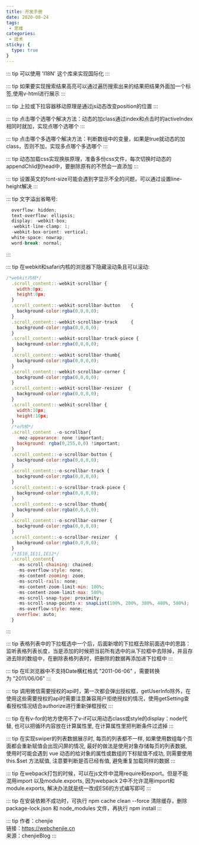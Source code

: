 ```yaml
---
title: 开发手册
date: 2020-08-24
tags:
 - 思维
categories:
 - 技术
sticky: {
  type: true
}
---
```


::: tip
可以使用 'I18N' 这个库来实现国际化
:::

::: tip
如果要实现搜索结果高亮可以通过遍历搜索出来的结果把结果外面加一个标签,使用v-html进行展示
:::

::: tip
上拉或下拉容器移动原理是通过js动态改变position的位置
:::

::: tip
点击哪个选哪个解决方法：动态的加class通过index和点击时的activeIndex相同时就加，实现点哪个选哪个
:::

::: tip
点击哪个多选哪个解决方法：判断数组中的变量，如果是true就动态的加class，否则不加，实现多点哪个多选哪个
:::

::: tip
动态加载css实现换肤原理，准备多份css文件，每次切换时动态的appendChlid到head中，要删除原有的不然会一直添加
:::

::: tip
设置英文的font-size可能会遇到字显示不全的问题，可以通过设置line-height解决
:::

::: tip
文字溢出省略号:
```js
  overflow: hidden;
  text-overflow: ellipsis;
  display: -webkit-box;
  -webkit-line-clamp: 1;
  -webkit-box-orient: vertical;
  white-space: nowrap;
  word-break: normal;
```
:::

::: tip
在webkit和safari内核的浏览器下隐藏滚动条且可以滚动: 
```js
/*webkit内核*/
  .scroll_content::-webkit-scrollbar {
    width:0px;
    height:0px;
  }
  .scroll_content::-webkit-scrollbar-button    {
    background-color:rgba(0,0,0,0);
  }
  .scroll_content::-webkit-scrollbar-track     {
    background-color:rgba(0,0,0,0);
  }
  .scroll_content::-webkit-scrollbar-track-piece {
    background-color:rgba(0,0,0,0);
  }
  .scroll_content::-webkit-scrollbar-thumb{
    background-color:rgba(0,0,0,0);
  }
  .scroll_content::-webkit-scrollbar-corner {
    background-color:rgba(0,0,0,0);
  }
  .scroll_content::-webkit-scrollbar-resizer  {
    background-color:rgba(0,0,0,0);
  }
  .scroll_content::-webkit-scrollbar {
    width:10px;
    height:10px;
  }
  /*o内核*/
  .scroll_content .-o-scrollbar{
    -moz-appearance: none !important;   
    background: rgba(0,255,0,0) !important;  
  }
  .scroll_content::-o-scrollbar-button {
    background-color:rgba(0,0,0,0);
  }
  .scroll_content::-o-scrollbar-track {
    background-color:rgba(0,0,0,0);
  }
  .scroll_content::-o-scrollbar-track-piece {
    background-color:rgba(0,0,0,0);
  }
  .scroll_content::-o-scrollbar-thumb{
    background-color:rgba(0,0,0,0);
  }
  .scroll_content::-o-scrollbar-corner {
    background-color:rgba(0,0,0,0);
  }
  .scroll_content::-o-scrollbar-resizer  {
    background-color:rgba(0,0,0,0);
  }
  /*IE10,IE11,IE12*/
  .scroll_content{
    -ms-scroll-chaining: chained;
    -ms-overflow-style: none;
    -ms-content-zooming: zoom;
    -ms-scroll-rails: none;
    -ms-content-zoom-limit-min: 100%;
    -ms-content-zoom-limit-max: 500%;
    -ms-scroll-snap-type: proximity;
    -ms-scroll-snap-points-x: snapList(100%, 200%, 300%, 400%, 500%);
    -ms-overflow-style: none;
    overflow: auto;
  }
```
:::

::: tip
表格列表中的下拉框选中一个后，后面新增的下拉框去除前面选中的思路： 监听表格列表长度，当是添加的时候把当前所有选中的从下拉框中去除掉，并且存进去除的数组中，在删除表格列表时，把删除的数据再添加进下拉框中
:::

::: tip
在IE浏览器中不支持Date横杠格式 "2011-06-06" ，需要转换为 "2011/06/06"
:::

::: tip
调用微信需要授权的api时，第一次都会弹出授权框，getUserInfo除外，在使用这些需要授权的api时需要注意兼容用户拒绝授权的情况，使用getSetting查看授权情况结合authorize进行重新弹框授权
:::

::: tip
在有v-for的地方使用不了v-if可以用动态class或style的display：node代替, 也可以把循环内容放在计算属性里, 在计算属性里把判断条件过滤掉
:::

::: tip
在实现swiper的列表数据展示时, 每页的列表都不一样, 如果使用数组每个页面都会重新赋值会出现闪屏的情况, 最好的做法是使用对象存储每页的列表数据, 使用时可能会遇到 vue 动态的给对象的属性或数组的下标赋值不成功, 则需要使用 this.$set 方法赋值, 注意要判断是否已经有值, 避免重复加载同样的数据
:::

::: tip
在webpack打包的时候，可以在js文件中混用require和export。但是不能混用import 以及module.exports, 因为webpack 2中不允许混用import和module.exports, 解决办法就是统一改成ES6的方式编写即可
:::

::: tip
在安装依赖不成功时，可执行 npm cache clean --force 清除缓存，删除 package-lock.json 和 node_modules 文件，再执行 npm install
:::


::: tip
作者：chenjie <br>
链接：https://webchenjie.cn <br>
来源：chenjieBlog
:::
